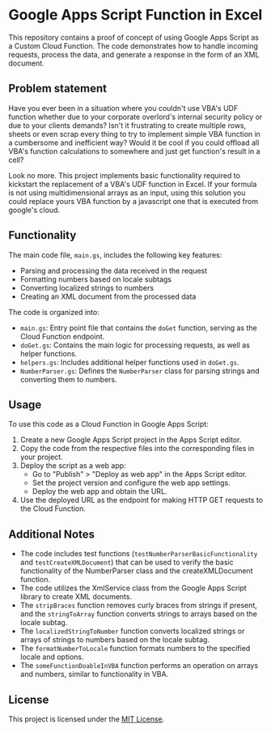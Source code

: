 # Google Apps Script Function in Excel

This repository contains a proof of concept of using Google Apps Script as a Custom Cloud Function. The code demonstrates how to handle incoming requests, process the data, and generate a response in the form of an XML document.

## Problem statement

Have you ever been in a situation where you couldn't use VBA's UDF function whether due to your corporate overlord's internal security policy or due to your clients demands? Isn't it frustrating to create multiple rows, sheets or even scrap every thing to try to implement simple VBA function in a cumbersome and inefficient way? Would it be cool if you could offload all VBA's function calculations to somewhere and just get function's result in a cell?

Look no more. This project implements basic functionality required to kickstart the replacement of a VBA's UDF function in Excel. If your formula is not using multidimensional arrays as an input, using this solution you could replace yours VBA function by a javascript one that is executed from google's cloud.

## Functionality

The main code file, `main.gs`, includes the following key features:

* Parsing and processing the data received in the request
* Formatting numbers based on locale subtags
* Converting localized strings to numbers
* Creating an XML document from the processed data

The code is organized into:

* `main.gs`: Entry point file that contains the `doGet` function, serving as the Cloud Function endpoint.
* `doGet.gs`: Contains the main logic for processing requests, as well as helper functions.
* `helpers.gs`: Includes additional helper functions used in `doGet.gs`.
* `NumberParser.gs`: Defines the `NumberParser` class for parsing strings and converting them to numbers.

## Usage

To use this code as a Cloud Function in Google Apps Script:

1. Create a new Google Apps Script project in the Apps Script editor.
2. Copy the code from the respective files into the corresponding files in your project.
3. Deploy the script as a web app:
   - Go to "Publish" > "Deploy as web app" in the Apps Script editor.
   - Set the project version and configure the web app settings.
   - Deploy the web app and obtain the URL.
4. Use the deployed URL as the endpoint for making HTTP GET requests to the Cloud Function.

## Additional Notes

- The code includes test functions (`testNumberParserBasicFunctionality` and `testCreateXMLDocument`) that can be used to verify the basic functionality of the NumberParser class and the createXMLDocument function.
- The code utilizes the XmlService class from the Google Apps Script library to create XML documents.
- The `stripBraces` function removes curly braces from strings if present, and the `stringToArray` function converts strings to arrays based on the locale subtag.
- The `localizedStringToNumber` function converts localized strings or arrays of strings to numbers based on the locale subtag.
- The `formatNumberToLocale` function formats numbers to the specified locale and options.
- The `someFunctionDoableInVBA` function performs an operation on arrays and numbers, similar to functionality in VBA.

## License

This project is licensed under the [MIT License](LICENSE).